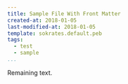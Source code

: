 ```yaml
---
title: Sample File With Front Matter
created-at: 2018-01-05
last-modified-at: 2018-01-05
template: sokrates.default.peb
tags:
  - test
  - sample
...
```


Remaining text.
